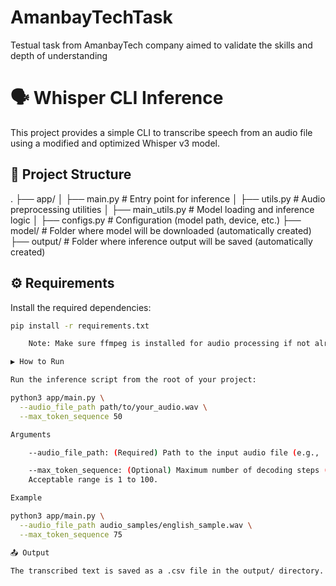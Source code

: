 # AmanbayTechTask
Testual task from AmanbayTech company aimed to validate the skills and depth of understanding

# 🗣️ Whisper CLI Inference

This project provides a simple CLI to transcribe speech from an audio file using a modified and optimized Whisper v3 model.

## 📁 Project Structure

.
├── app/
│ ├── main.py # Entry point for inference
│ ├── utils.py # Audio preprocessing utilities
│ ├── main_utils.py # Model loading and inference logic
│ ├── configs.py # Configuration (model path, device, etc.)
├── model/ # Folder where model will be downloaded (automatically created)
├── output/ # Folder where inference output will be saved (automatically created)


## ⚙️ Requirements

Install the required dependencies:

```bash
pip install -r requirements.txt

    Note: Make sure ffmpeg is installed for audio processing if not already available.

▶️ How to Run

Run the inference script from the root of your project:

python3 app/main.py \
  --audio_file_path path/to/your_audio.wav \
  --max_token_sequence 50

Arguments

    --audio_file_path: (Required) Path to the input audio file (e.g., .wav, .flac).

    --max_token_sequence: (Optional) Maximum number of decoding steps (default: 50).
    Acceptable range is 1 to 100.

Example

python3 app/main.py \
  --audio_file_path audio_samples/english_sample.wav \
  --max_token_sequence 75

📤 Output

The transcribed text is saved as a .csv file in the output/ directory.

